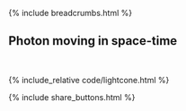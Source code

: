 {% include breadcrumbs.html %}

## Photon moving in space-time
<div class="header_line"><br/></div>

{% include_relative code/lightcone.html %}

<p style="clear: both;"></p>

{% include share_buttons.html %}


    

